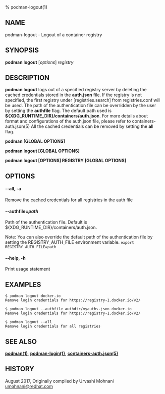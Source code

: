 % podman-logout(1)

## NAME
podman\-logout - Logout of a container registry

## SYNOPSIS
**podman logout** [*options*] *registry*

## DESCRIPTION
**podman logout** logs out of a specified registry server by deleting the cached credentials
stored in the **auth.json** file. If the registry is not specified, the first registry under [registries.search]
from registries.conf will be used. The path of the authentication file can be overridden by the user by setting the **authfile** flag.
The default path used is **${XDG\_RUNTIME\_DIR}/containers/auth.json**. For more details about format and configurations of the auth,json file, please refer to containers-auth.json(5)
All the cached credentials can be removed by setting the **all** flag.

**podman [GLOBAL OPTIONS]**

**podman logout [GLOBAL OPTIONS]**

**podman logout [OPTIONS] REGISTRY [GLOBAL OPTIONS]**

## OPTIONS

#### **--all**, **-a**

Remove the cached credentials for all registries in the auth file

#### **--authfile**=*path*

Path of the authentication file. Default is ${XDG\_RUNTIME\_DIR}/containers/auth.json.

Note: You can also override the default path of the authentication file by setting the REGISTRY\_AUTH\_FILE
environment variable. `export REGISTRY_AUTH_FILE=path`

#### **--help**, **-h**

Print usage statement

## EXAMPLES

```
$ podman logout docker.io
Remove login credentials for https://registry-1.docker.io/v2/
```

```
$ podman logout --authfile authdir/myauths.json docker.io
Remove login credentials for https://registry-1.docker.io/v2/
```

```
$ podman logout --all
Remove login credentials for all registries
```

## SEE ALSO
**[podman(1)](podman.1.md)**, **[podman-login(1)](podman-login.1.md)**, **[containers-auth.json(5)](https://github.com/containers/image/blob/main/docs/containers-auth.json.5.md)**

## HISTORY
August 2017, Originally compiled by Urvashi Mohnani <umohnani@redhat.com>
